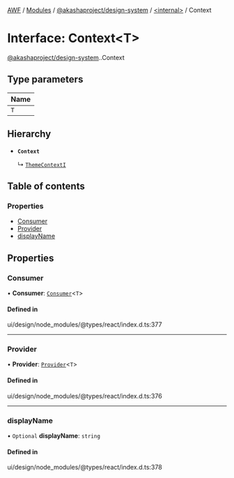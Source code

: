 [AWF](../README.md) / [Modules](../modules.md) / [@akashaproject/design-system](../modules/akashaproject_design_system.md) / [<internal\>](../modules/akashaproject_design_system._internal_.md) / Context

# Interface: Context<T\>

[@akashaproject/design-system](../modules/akashaproject_design_system.md).[<internal>](../modules/akashaproject_design_system._internal_.md).Context

## Type parameters

| Name |
| :------ |
| `T` |

## Hierarchy

- **`Context`**

  ↳ [`ThemeContextI`](akashaproject_design_system._internal_.ThemeContextI.md)

## Table of contents

### Properties

- [Consumer](akashaproject_design_system._internal_.Context.md#consumer)
- [Provider](akashaproject_design_system._internal_.Context.md#provider)
- [displayName](akashaproject_design_system._internal_.Context.md#displayname)

## Properties

### Consumer

• **Consumer**: [`Consumer`](../modules/akashaproject_design_system._internal_.md#consumer)<`T`\>

#### Defined in

ui/design/node_modules/@types/react/index.d.ts:377

___

### Provider

• **Provider**: [`Provider`](../modules/akashaproject_design_system._internal_.md#provider)<`T`\>

#### Defined in

ui/design/node_modules/@types/react/index.d.ts:376

___

### displayName

• `Optional` **displayName**: `string`

#### Defined in

ui/design/node_modules/@types/react/index.d.ts:378
